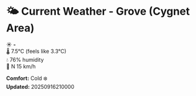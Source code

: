 # 🌤️ Current Weather - Grove (Cygnet Area)

☀️ **-**  
🌡️ 7.5°C (feels like 3.3°C)  
💧 76% humidity  
💨 N 15 km/h  

**Comfort:** Cold ❄️  
**Updated:** 20250916210000
